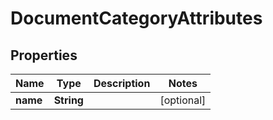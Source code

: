 

# DocumentCategoryAttributes


## Properties

| Name | Type | Description | Notes |
|------------ | ------------- | ------------- | -------------|
|**name** | **String** |  |  [optional] |




